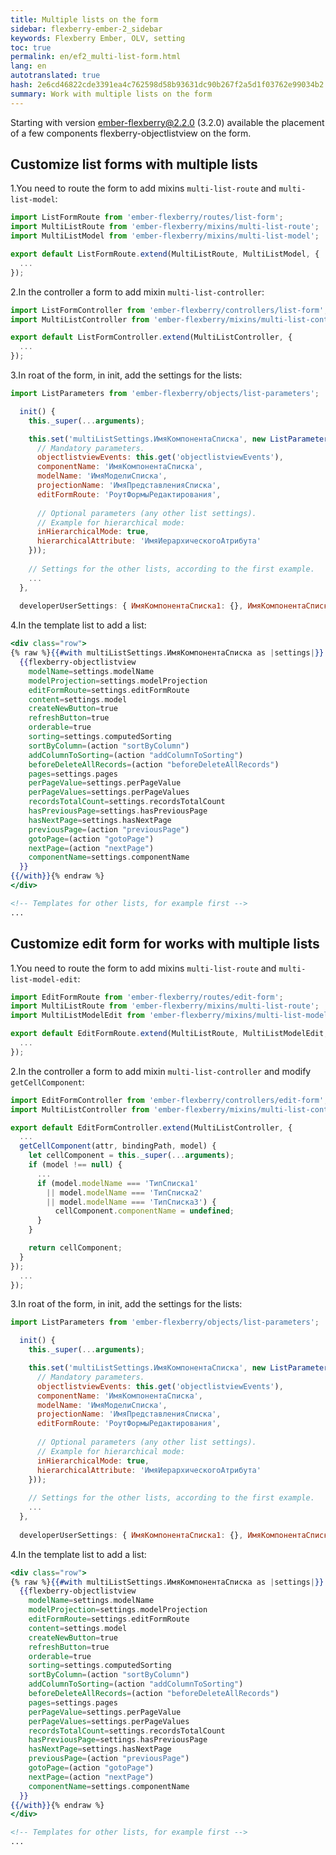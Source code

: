 ```yaml
---
title: Multiple lists on the form
sidebar: flexberry-ember-2_sidebar
keywords: Flexberry Ember, OLV, setting
toc: true
permalink: en/ef2_multi-list-form.html
lang: en
autotranslated: true
hash: 2e6cd46822cde3391ea4c762598d58b93631dc90b267f2a5d1f03762e99034b2
summary: Work with multiple lists on the form
---
```


Starting with version ember-flexberry@2.2.0 (3.2.0) available the placement of a few components flexberry-objectlistview on the form.

## Customize list forms with multiple lists

1.You need to route the form to add mixins `multi-list-route` and `multi-list-model`:

```javascript
import ListFormRoute from 'ember-flexberry/routes/list-form';
import MultiListRoute from 'ember-flexberry/mixins/multi-list-route';
import MultiListModel from 'ember-flexberry/mixins/multi-list-model';

export default ListFormRoute.extend(MultiListRoute, MultiListModel, {
  ...
});
```

2.In the controller a form to add mixin `multi-list-controller`:

```javascript
import ListFormController from 'ember-flexberry/controllers/list-form';
import MultiListController from 'ember-flexberry/mixins/multi-list-controller';

export default ListFormController.extend(MultiListController, {
  ...
});
```

3.In roat of the form, in init, add the settings for the lists:

```javascript
import ListParameters from 'ember-flexberry/objects/list-parameters';
```

```javascript
  init() {
    this._super(...arguments);

    this.set('multiListSettings.ИмяКомпонентаСписка', new ListParameters({
      // Mandatory parameters. 
      objectlistviewEvents: this.get('objectlistviewEvents'),
      componentName: 'ИмяКомпонентаСписка',
      modelName: 'ИмяМоделиСписка',
      projectionName: 'ИмяПредставленияСписка',
      editFormRoute: 'РоутФормыРедактирования',
      
      // Optional parameters (any other list settings). 
      // Example for hierarchical mode: 
      inHierarchicalMode: true,
      hierarchicalAttribute: 'ИмяИерархическогоАтрибута'
    }));
    
    // Settings for the other lists, according to the first example. 
    ...
  },
  
  developerUserSettings: { ИмяКомпонентаСписка1: {}, ИмяКомпонентаСписка2: {}, ИмяКомпонентаСписка3: {}, ... },
```

4.In the template list to add a list:
```hbs
<div class="row">
{% raw %}{{#with multiListSettings.ИмяКомпонентаСписка as |settings|}}
  {{flexberry-objectlistview
    modelName=settings.modelName
    modelProjection=settings.modelProjection
    editFormRoute=settings.editFormRoute
    content=settings.model
    createNewButton=true
    refreshButton=true
    orderable=true
    sorting=settings.computedSorting
    sortByColumn=(action "sortByColumn")
    addColumnToSorting=(action "addColumnToSorting")
    beforeDeleteAllRecords=(action "beforeDeleteAllRecords")
    pages=settings.pages
    perPageValue=settings.perPageValue
    perPageValues=settings.perPageValues
    recordsTotalCount=settings.recordsTotalCount
    hasPreviousPage=settings.hasPreviousPage
    hasNextPage=settings.hasNextPage
    previousPage=(action "previousPage")
    gotoPage=(action "gotoPage")
    nextPage=(action "nextPage")
    componentName=settings.componentName
  }}
{{/with}}{% endraw %}
</div>

<!-- Templates for other lists, for example first -->
...
```
## Customize edit form for works with multiple lists

1.You need to route the form to add mixins `multi-list-route` and `multi-list-model-edit`:

```javascript
import EditFormRoute from 'ember-flexberry/routes/edit-form';
import MultiListRoute from 'ember-flexberry/mixins/multi-list-route';
import MultiListModelEdit from 'ember-flexberry/mixins/multi-list-model-edit';

export default EditFormRoute.extend(MultiListRoute, MultiListModelEdit, {
  ...
});
```

2.In the controller a form to add mixin `multi-list-controller` and modify `getCellComponent`:

```javascript
import EditFormController from 'ember-flexberry/controllers/edit-form';
import MultiListController from 'ember-flexberry/mixins/multi-list-controller';

export default EditFormController.extend(MultiListController, {
  ...
  getCellComponent(attr, bindingPath, model) {
    let cellComponent = this._super(...arguments);
    if (model !== null) {
      ...
      if (model.modelName === 'ТипСписка1'
        || model.modelName === 'ТипСписка2'
        || model.modelName === 'ТипСписка3') {
          cellComponent.componentName = undefined;
      }
    }

    return cellComponent;
  }
});
  ...
});
```

3.In roat of the form, in init, add the settings for the lists:

```javascript
import ListParameters from 'ember-flexberry/objects/list-parameters';
```

```javascript
  init() {
    this._super(...arguments);

    this.set('multiListSettings.ИмяКомпонентаСписка', new ListParameters({
      // Mandatory parameters. 
      objectlistviewEvents: this.get('objectlistviewEvents'),
      componentName: 'ИмяКомпонентаСписка',
      modelName: 'ИмяМоделиСписка',
      projectionName: 'ИмяПредставленияСписка',
      editFormRoute: 'РоутФормыРедактирования',
      
      // Optional parameters (any other list settings). 
      // Example for hierarchical mode: 
      inHierarchicalMode: true,
      hierarchicalAttribute: 'ИмяИерархическогоАтрибута'
    }));
    
    // Settings for the other lists, according to the first example. 
    ...
  },
  
  developerUserSettings: { ИмяКомпонентаСписка1: {}, ИмяКомпонентаСписка2: {}, ИмяКомпонентаСписка3: {}, ... },
```

4.In the template list to add a list:
```hbs
<div class="row">
{% raw %}{{#with multiListSettings.ИмяКомпонентаСписка as |settings|}}
  {{flexberry-objectlistview
    modelName=settings.modelName
    modelProjection=settings.modelProjection
    editFormRoute=settings.editFormRoute
    content=settings.model
    createNewButton=true
    refreshButton=true
    orderable=true
    sorting=settings.computedSorting
    sortByColumn=(action "sortByColumn")
    addColumnToSorting=(action "addColumnToSorting")
    beforeDeleteAllRecords=(action "beforeDeleteAllRecords")
    pages=settings.pages
    perPageValue=settings.perPageValue
    perPageValues=settings.perPageValues
    recordsTotalCount=settings.recordsTotalCount
    hasPreviousPage=settings.hasPreviousPage
    hasNextPage=settings.hasNextPage
    previousPage=(action "previousPage")
    gotoPage=(action "gotoPage")
    nextPage=(action "nextPage")
    componentName=settings.componentName
  }}
{{/with}}{% endraw %}
</div>

<!-- Templates for other lists, for example first -->
...
```



